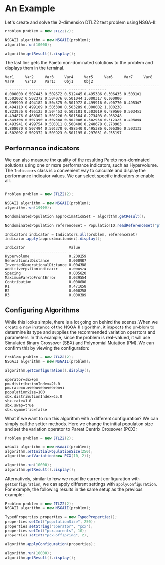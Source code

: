 # An Example

Let's create and solve the 2-dimension DTLZ2 test problem using NSGA-II:

<!-- java:examples/Example1.java [29:34] -->

```java
Problem problem = new DTLZ2(2);

NSGAII algorithm = new NSGAII(problem);
algorithm.run(10000);

algorithm.getResult().display();
```

The last line gets the Pareto non-dominated solutions to the problem and displays them in the terminal.

<!-- output:examples/Example1.java [:7] -->

```
Var1     Var2     Var3     Var4     Var5     Var6     Var7     Var8     Var9     Var10    Var11    Obj1     Obj2     
-------- -------- -------- -------- -------- -------- -------- -------- -------- -------- -------- -------- -------- 
0.000000 0.507443 0.502672 0.512445 0.495386 0.506435 0.503101 0.502002 0.502372 0.504076 0.501044 1.000317 0.000000 
0.999999 0.494182 0.504375 0.501972 0.499916 0.490770 0.495367 0.494110 0.499109 0.505300 0.503289 0.000002 1.000238 
0.823936 0.495123 0.504453 0.502181 0.503019 0.489560 0.503451 0.494876 0.468302 0.509226 0.501564 0.273403 0.963248 
0.845306 0.507390 0.502668 0.502006 0.502936 0.512325 0.495864 0.493941 0.499754 0.503011 0.500400 0.240678 0.970903 
0.808070 0.507494 0.505370 0.488540 0.495386 0.506386 0.503131 0.502002 0.502372 0.503923 0.501195 0.297031 0.955197 
```

## Performance indicators

We can also measure the quality of the resulting Pareto non-dominated solutions using one or more performance
indicators, such as Hypervolume.  The `Indicators` class is a convenient way to calculate and display the
performance indicator values.  We can select specific indicators or enable all.

<!-- java:examples/Example2.java [37:49] -->

```java

Problem problem = new DTLZ2(2);

NSGAII algorithm = new NSGAII(problem);
algorithm.run(10000);

NondominatedPopulation approximationSet = algorithm.getResult();

NondominatedPopulation referenceSet = PopulationIO.readReferenceSet("pf/DTLZ2.2D.pf");

Indicators indicator = Indicators.all(problem, referenceSet);
indicator.apply(approximationSet).display();
```

<!-- output:examples/Example2.java -->

```
Indicator                    Value    
---------------------------- -------- 
Hypervolume                  0.209259 
GenerationalDistance         0.000987 
InvertedGenerationalDistance 0.004388 
AdditiveEpsilonIndicator     0.008974 
Spacing                      0.005820 
MaximumParetoFrontError      0.039554 
Contribution                 0.000000 
R1                           0.471058 
R2                           0.000258 
R3                           0.000389 
```

## Configuring Algorithms

While this looks simple, there is a lot going on behind the scenes.  When we create a new instance of the NSGA-II algorithm, it 
inspects the problem to determine its type and supplies the recommended variation operators and parameters.  In this example,
since the problem is real-valued, it will use Simulated Binary Crossover (SBX) and Polynomial Mutation (PM).  We can confirm
this by viewing the configuration:

<!-- java:examples/org/moeaframework/examples/configuration/GetConfigurationExample.java [32:35] -->

```java
Problem problem = new DTLZ2(2);
NSGAII algorithm = new NSGAII(problem);

algorithm.getConfiguration().display();
```

```
operator=sbx+pm
pm.distributionIndex=20.0
pm.rate=0.09090909090909091
populationSize=100
sbx.distributionIndex=15.0
sbx.rate=1.0
sbx.swap=true
sbx.symmetric=false
```

What if we want to run this algorithm with a different configuration?  We can simply call the setter methods.
Here we change the initial population size and set the variation operator to Parent Centrix Crossover (PCX):

<!-- java:examples/org/moeaframework/examples/configuration/SetConfigurationExample.java [33:40] -->

```java
Problem problem = new DTLZ2(2);

NSGAII algorithm = new NSGAII(problem);
algorithm.setInitialPopulationSize(250);
algorithm.setVariation(new PCX(10, 2));

algorithm.run(10000);
algorithm.getResult().display();
```

Alternatively, similar to how we read the current configuration with `getConfiguration`, we can apply
different settings with `applyConfiguration`.  For example, the following results in the same setup
as the previous example:

<!-- java:examples/org/moeaframework/examples/configuration/ApplyConfigurationExample.java [34:46] -->

```java
Problem problem = new DTLZ2(2);
NSGAII algorithm = new NSGAII(problem);

TypedProperties properties = new TypedProperties();
properties.setInt("populationSize", 250);
properties.setString("operator", "pcx");
properties.setInt("pcx.parents", 10);
properties.setInt("pcx.offspring", 2);

algorithm.applyConfiguration(properties);

algorithm.run(10000);
algorithm.getResult().display();
```
